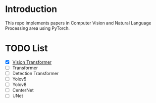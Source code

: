 # Introduction
This repo implements papers in Computer Vision and Natural Language Processing area using PyTorch.

# TODO List
- [x] [Vision Transformer](https://github.com/GuilinXie/Paper_Replicating/tree/main/vision_transformer)  
- [ ] Transformer    
- [ ] Detection Transformer 
- [ ] Yolov5   
- [ ] Yolov8  
- [ ] CenterNet  
- [ ] UNet
